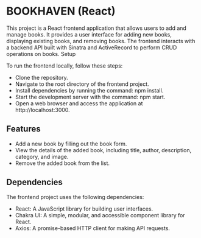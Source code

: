 # BOOKHAVEN (React)

This project is a React frontend application that allows users to add and manage books. It provides a user interface for adding new books, displaying existing books, and removing books. The frontend interacts with a backend API built with Sinatra and ActiveRecord to perform CRUD operations on books.
Setup

To run the frontend locally, follow these steps:

 - Clone the repository.
 - Navigate to the root directory of the frontend project.
 - Install dependencies by running the command: npm install.
 -  Start the development server with the command: npm start.
 -  Open a web browser and access the application at http://localhost:3000.

## Features

- Add a new book by filling out the book form.
- View the details of the added book, including title, author, description, category, and image.
- Remove the added book from the list.

## Dependencies

The frontend project uses the following dependencies:

-  React: A JavaScript library for building user interfaces.
-   Chakra UI: A simple, modular, and accessible component library for React.
-   Axios: A promise-based HTTP client for making API requests.